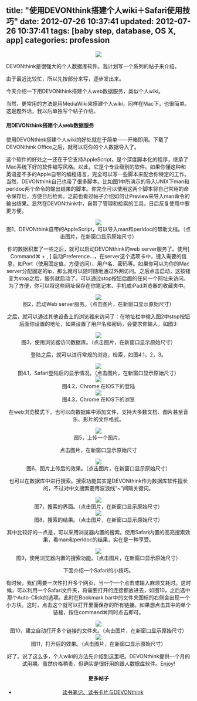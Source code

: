 title: "使用DEVONthink搭建个人wiki＋Safari使用技巧"
date: 2012-07-26 10:37:41
updated: 2012-07-26 10:37:41
tags: [baby step, database, OS X, app]
categories: profession
---

<div align=center>
<img src="http://daweih.github.io/images/devonthink1.jpg">
</div>

DEVONthink是很强大的个人数据库软件。我计划写一个系列的帖子来介绍。

由于最近比较忙，所以先按部分来写，逐步发出来。

今天介绍一下用DEVONthink搭建个人web数据服务，类似个人wiki。

当然，更常用的方法是用MediaWiki来搭建个人wiki，同样在Mac下，也很简单。这是题外话，我以后单独写个帖子介绍。

#### 用DEVONthink搭建个人web数据服务

使用DEVONthink搭建个人wiki的好处就在于简单——开箱即用。下载了DEVONthink Office之后，就可以将你的个人数据导入了。

这个软件的好处之一还在于它支持AppleScript，是个深度脚本化的程序，继承了Mac系统下好的软件编写风格。以此，它是个专业级别的软件。如果你懂这种和英语差不多的Apple自带的编程语言，完全可以写一些脚本来配合你特定的工作。当然，DEVONthink自己也带了很多脚本。比如图1中所演示的导入UNIX下man和perldoc两个命令的输出结果的脚本。你完全可以使用这两个脚本将自己常用的命令保存后，方便日后检索。之前也看过帖子介绍如何让Preview来导入man命令的输出结果。显然在DEVONthink中，自带了管理和检索的工具，日后反复使用中要更方便。
<div align=center>
<img src="http://daweih.github.io/images/devonthink2.jpg">
</div><center>图1，DEVONthink自带的AppleScript，可以导入man和perldoc的帮助文档。（点击图片，在新窗口显示原始尺寸）

<br>

你的数据积累了一些之后，就可以启动DEVONthink的web server服务了。使用[ Command⌘ + , ] 启动Preference...，在server这个选项卡中，键入需要的信息，如Port（使用固定值，方便访问）、用户名、密码等。如果你可以为你的Mac server分配固定的ip，那么就可以随时随地通过外网访问。之后点击启动，这按钮变为stop之后，服务就启动了。可以通过stop按钮后面的任何一个网址来访问。为了方便，你可以将这些网址保存在你笔记本、手机或iPad浏览器的收藏夹中。

<div align=center>
<img src="http://daweih.github.io/images/devonthink3.jpg">
</div><center>图2，启动Web server服务。（点击图片，在新窗口显示原始尺寸）

<br>


之后，就可以通过其他设备上的浏览器来访问了：在地址栏中输入图2中stop按钮后面你设置的地址，如果设置了用户名和密码，会要求你输入，如图3:

<div align=center>
<img src="http://daweih.github.io/images/devonthink4.jpg">
</div><center>图3，使用浏览器访问数据库。（点击图片，在新窗口显示原始尺寸）

<br>



登陆之后，就可以进行常规的浏览，检索，如图4.1，2，3。

<div align=center>
<img src="http://daweih.github.io/images/devonthink5.jpg">
</div><center>图4.1，Safari登陆后的显示情况。（点击图片，在新窗口显示原始尺寸）

<br>

<div align=center>
<img src="http://daweih.github.io/images/devonthink6.jpg">
</div><center>图4.2，Chrome 在IOS下的登陆
<br>

<div align=center>
<img src="http://daweih.github.io/images/devonthink7.jpg">
</div><center>图4.3，Chrome 在IOS下的浏览

<br>

在web浏览模式下，也可以向数据库中添加文件，支持大多数文档、图片甚至音乐、影片的文件格式。

<div align=center>
<img src="http://daweih.github.io/images/devonthink8.jpg">
</div><center>图5，上传一个图片。

<br>

点击图片，在新窗口显示原始尺寸

<div align=center>
<img src="http://daweih.github.io/images/devonthink9.jpg">
</div><center>图6，图片上传后的效果。（点击图片，在新窗口显示原始尺寸）

<br>

也可以在数据库中进行搜索。搜索功能其实是DEVONthink作为数据库软件擅长的，不过对中文搜索要用波浪线“~”间隔关键词。

<div align=center>
<img src="http://daweih.github.io/images/devonthink10.jpg">
</div><center>图7，搜索的界面。（点击图片，在新窗口显示原始尺寸）

<br>

<div align=center>
<img src="http://daweih.github.io/images/devonthink11.jpg">
</div><center>图8，搜索的结果。（点击图片，在新窗口显示原始尺寸）

<br>

其中比较好的一点是，可以采用浏览器内置的搜索。使用Safari内置的高亮搜索效果，看man和perldoc的结果，实在是一种享受。

<div align=center>
<img src="http://daweih.github.io/images/devonthink12.jpg">
</div><center>图9，使用浏览器内置的搜索功能。（点击图片，在新窗口显示原始尺寸）

<br>

下面介绍一个Safari的小技巧。

有时候，我们需要一次性打开多个网页，当一个一个点击或输入麻烦又耗时。这时候，可以利用一个Safari文件夹，将需要打开的连接都放进去，如图10，之后选中那个Auto-Click的选项。此时在Bookmark bar中的文件夹图标的右侧会出现一个小方块。这时，点击这个就可以打开里面保存的所有链接。如果想点击其中的单个链接，按住command⌘同时点击即可。

<div align=center>
<img src="http://daweih.github.io/images/devonthink13.jpg">
</div><center>图10，建立自动打开多个链接的文件夹。（点击图片，在新窗口显示原始尺寸）

<br>


<div align=center>
<img src="http://daweih.github.io/images/devonthink14.jpg">
</div><center>图11，打开后的效果。（点击图片，在新窗口显示原始尺寸）

<br>

好了。说了这么多，个人wiki的方法先介绍到这里吧。DEVONthink提供一个月的试用期。虽然价格稍贵，但确实是很好用的跟人数据库软件。Enjoy!


#### 更多帖子
- [读书笔记、读书卡片与DEVONthink](http://kangjian.net/blog/1260/)